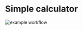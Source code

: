 # Simple calculator

![example workflow](https://github.com/TinaKeyn/simple-calculator/actions/workflows/test.yml/badge.svg)
